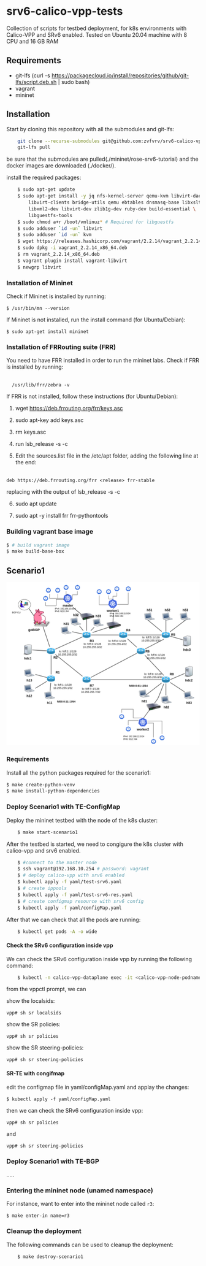 # srv6-calico-vpp-tests
Collection of scripts for testbed deployment, for k8s environments with Calico-VPP and SRv6 enabled.
Tested on Ubuntu 20.04 machine with 8 CPU and 16 GB RAM

## Requirements
- git-lfs (curl -s https://packagecloud.io/install/repositories/github/git-lfs/script.deb.sh | sudo bash)
- vagrant
- mininet

## Installation

Start by cloning this repository with all the submodules and git-lfs:
``` sh
    git clone --recurse-submodules git@github.com:zvfvrv/srv6-calico-vpp-tests.git
    git-lfs pull
```
be sure that the submodules are pulled(./mininet/rose-srv6-tutorial) and the docker images are downloaded (./docker/).
    
install the required packages:
``` sh
    $ sudo apt-get update
	$ sudo apt-get install -y jq nfs-kernel-server qemu-kvm libvirt-daemon-system \
		libvirt-clients bridge-utils qemu ebtables dnsmasq-base libxslt-dev \
		libxml2-dev libvirt-dev zlib1g-dev ruby-dev build-essential \
		libguestfs-tools
	$ sudo chmod a+r /boot/vmlinuz*	# Required for libguestfs
	$ sudo adduser `id -un` libvirt
	$ sudo adduser `id -un` kvm
	$ wget https://releases.hashicorp.com/vagrant/2.2.14/vagrant_2.2.14_x86_64.deb
	$ sudo dpkg -i vagrant_2.2.14_x86_64.deb
	$ rm vagrant_2.2.14_x86_64.deb
	$ vagrant plugin install vagrant-libvirt
	$ newgrp libvirt
```
### Installation of Mininet

Check if Mininet is installed by running:
```
$ /usr/bin/mn --version
```

If Mininet is not installed, run the install command (for Ubuntu/Debian):
```
$ sudo apt-get install mininet
```

### Installation of FRRouting suite (FRR)

You need to have FRR installed in order to run the mininet labs.
Check if FRR is installed by running:
```
  
  /usr/lib/frr/zebra -v
```

If FRR is not installed, follow these instructions (for Ubuntu/Debian): 

1) wget https://deb.frrouting.org/frr/keys.asc

2) sudo apt-key add keys.asc

3) rm keys.asc

4) run lsb_release -s -c

5) Edit the sources.list file in the /etc/apt folder, adding the following line at the end:
```

deb https://deb.frrouting.org/frr <release> frr-stable	
```
replacing <release> with the output of lsb_release -s -c 

6) sudo apt update

7) sudo apt -y install frr frr-pythontools


### Building vagrant base image

``` bash
$ # build vagrant image 
$ make build-base-box
```

## Scenario1
![image info](./scenario1/img/scenario1.png)
### Requirements
Install all the python packages required for the scenario1:
``` bash
$ make create-python-venv
$ make install-python-dependencies
```

### Deploy Scenario1 with TE-ConfigMap

Deploy the mininet testbed with the node of the k8s cluster:

```sh
    $ make start-scenario1
```
After the testbed is started, we need to congigure the k8s cluster with calico-vpp and srv6 enabled.
```sh
    $ #connect to the master node
    $ ssh vagrant@192.168.10.254 # password: vagrant
    $ # deploy calico-vpp with srv6 enabled 
    $ kubectl apply -f yaml/test-srv6.yaml
    $ # create ippools
    $ kubectl apply -f yaml/test-srv6-res.yaml
    $ # create configmap resource with srv6 config
    $ kubectl apply -f yaml/configMap.yaml
```

After that we can check that all the pods are running:
```sh
    $ kubectl get pods -A -o wide
```

#### Check the SRv6 configuration inside vpp

We can check the SRv6 configuration inside vpp by running the following command:

```sh
    $ kubectl -n calico-vpp-dataplane exec -it <calico-vpp-node-podname> -c vpp -- vppctl
```
from the vppctl prompt, we can

show the localsids:

    vpp# sh sr localsids

show the SR policies:

    vpp# sh sr policies

show the SR steering-policies:
    
    vpp# sh sr steering-policies

#### SR-TE with congifmap

edit the configmap file in yaml/configMap.yaml and applay the changes:

    $ kubectl apply -f yaml/configMap.yaml

then we can check the SRv6 configuration inside vpp:

    vpp# sh sr policies

and

    vpp# sh sr steering-policies

### Deploy Scenario1 with TE-BGP

.....

### Entering the mininet node (unamed namespace)

For instance, want to enter into the mininet node called `r3`:

    $ make enter-in name=r3


### Cleanup the deployment

The following commands can be used to cleanup the deployment:
```sh
    $ make destroy-scenario1
```